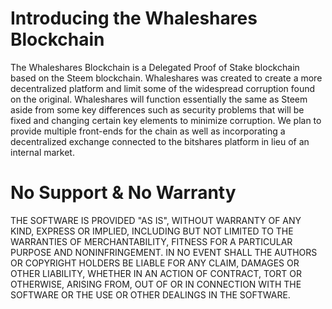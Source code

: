 # Introducing the Whaleshares Blockchain

The Whaleshares Blockchain is a Delegated Proof of Stake blockchain based on the Steem blockchain. Whaleshares was created to create a more decentralized platform and limit some of the widespread corruption found on the original. Whaleshares will function essentially the same as Steem aside from some key differences such as security problems that will be fixed and changing certain key elements to minimize corruption. We plan to provide multiple front-ends for the chain as well as incorporating a decentralized exchange connected to the bitshares platform in lieu of an internal market. 


# No Support & No Warranty

THE SOFTWARE IS PROVIDED "AS IS", WITHOUT WARRANTY OF ANY KIND, EXPRESS OR
IMPLIED, INCLUDING BUT NOT LIMITED TO THE WARRANTIES OF MERCHANTABILITY,
FITNESS FOR A PARTICULAR PURPOSE AND NONINFRINGEMENT. IN NO EVENT SHALL THE
AUTHORS OR COPYRIGHT HOLDERS BE LIABLE FOR ANY CLAIM, DAMAGES OR OTHER
LIABILITY, WHETHER IN AN ACTION OF CONTRACT, TORT OR OTHERWISE, ARISING
FROM, OUT OF OR IN CONNECTION WITH THE SOFTWARE OR THE USE OR OTHER DEALINGS
IN THE SOFTWARE.

